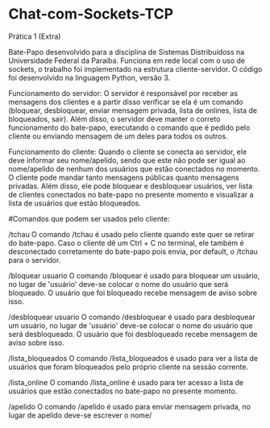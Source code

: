 # Chat-com-Sockets-TCP
Prática 1 (Extra)

Bate-Papo desenvolvido para a disciplina de Sistemas Distribuídoss na Universidade Federal da Paraiba. Funciona em rede local com o uso de sockets, o trabalho foi implementado na estrutura cliente-servidor. O código foi desenvolvido na linguagem Python, versão 3.

Funcionamento do servidor: O servidor é responsável por receber as mensagens dos clientes e a partir disso verificar se ela é um comando (bloquear, desbloquear, enviar mensagem privada, lista de onlines, lista de bloqueados, sair). Além disso, o servidor deve manter o correto funcionamento do bate-papo, executando o comando que é pedido pelo cliente ou enviando mensagem de um deles para todos os outros.

Funcionamento do cliente: Quando o cliente se conecta ao servidor, ele deve informar seu nome/apelido, sendo que este não pode ser igual ao nome/apelido de nenhum dos usuários que estão conectados no momento. O cliente pode mandar tanto mensagens públicas quanto mensagens privadas. Além disso, ele pode bloquear e desbloquear usuários, ver lista de clientes conectados no bate-papo no presente momento e visualizar a lista de usuários que estão bloqueados.

#Comandos que podem ser usados pelo cliente:

/tchau 
	O comando /tchau é usado pelo cliente quando este quer se retirar do bate-papo. Caso o cliente dê um Ctrl + C no terminal, ele também é desconectado corretamente do bate-papo pois envia, por default, o /tchau para o servidor. 
	
/bloquear usuario
	O comando /bloquear é usado para bloquear um usuário, no lugar de 'usuário' deve-se colocar o nome do usuário que será bloqueado. O usuário que foi bloqueado recebe mensagem de aviso sobre isso.

/desbloquear usuario
	O comando /desbloquear é usado para desbloquear um usuário, no lugar de 'usuário' deve-se colocar o nome do usuário que será desbloqueado. O usuário que foi desbloqueado recebe mensagem de aviso sobre isso.

/lista_bloqueados
	O comando /lista_bloqueados é usado para ver a lista de usuários que foram bloqueados pelo próprio cliente na sessão corrente.

/lista_online
	O comando /lista_online é usado para ter acesso a lista de usuários que estão conectados no bate-papo no presente momento.

/apelido
	O comando /apelido é usado para enviar mensagem privada, no lugar de apelido deve-se escrever o nome/
